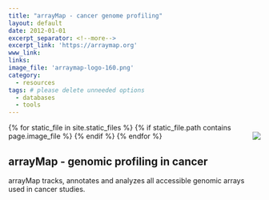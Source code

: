 ```yaml
---
title: "arrayMap - cancer genome profiling"
layout: default
date: 2012-01-01
excerpt_separator: <!--more-->
excerpt_link: 'https://arraymap.org'
www_link:
links:
image_file: 'arraymap-logo-160.png'
category:
  - resources
tags: # please delete unneeded options
  - databases
  - tools
---
```


{% for static_file in site.static_files %}
  {% if static_file.path contains page.image_file %}
<img style="float: right; max-width: 160px;" src="{{ static_file.path | relative_url}}" />
  {% endif %}
{% endfor %}

## arrayMap - genomic profiling in cancer

arrayMap tracks, annotates and analyzes all accessible genomic arrays used in cancer studies.

<!--more-->

